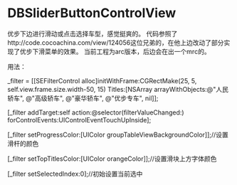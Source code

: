# DBSliderButtonControlView

优步下边进行滑动或点击选择车型，感觉挺爽的。
代码参照了http://code.cocoachina.com/view/124056这位兄弟的，在他上边改动了部分实现了优步下滑菜单的效果。 当前工程为arc版本，后边会在出一个mrc的。

用法：

_filter = [[SEFilterControl alloc]initWithFrame:CGRectMake(25, 5, self.view.frame.size.width-50, 15) Titles:[NSArray arrayWithObjects:@"人民轿车", @"高级轿车", @"豪华轿车", @"优步专车", nil]];

[_filter addTarget:self action:@selector(filterValueChanged:) forControlEvents:UIControlEventTouchUpInside];

[_filter setProgressColor:[UIColor groupTableViewBackgroundColor]];//设置滑杆的颜色

[_filter setTopTitlesColor:[UIColor orangeColor]];//设置滑块上方字体颜色 

[_filter setSelectedIndex:0];//初始设置当前选中
